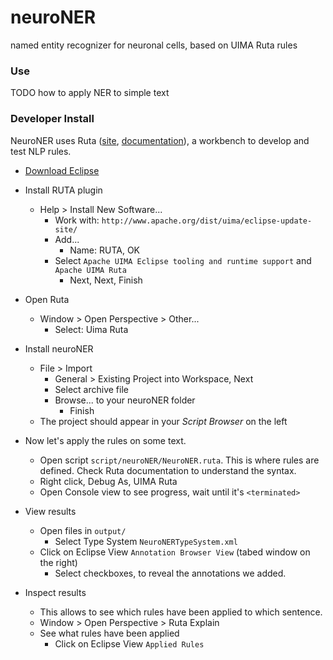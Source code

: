 neuroNER
========

named entity recognizer for neuronal cells, based on UIMA Ruta rules


### Use

TODO how to apply NER to simple text

### Developer Install

NeuroNER uses Ruta ([site](https://uima.apache.org/ruta.html), [documentation](https://uima.apache.org/d/ruta-current/tools.ruta.book.html)), a workbench to develop and test NLP rules.

- [Download Eclipse](http://eclipse.org/downloads/)
- Install RUTA plugin
    - Help > Install New Software...
        - Work with: `http://www.apache.org/dist/uima/eclipse-update-site/`
        - Add...
            - Name: RUTA, OK
        - Select `Apache UIMA Eclipse tooling and runtime support` and `Apache UIMA Ruta`
            - Next, Next, Finish
- Open Ruta
    - Window > Open Perspective > Other...
        - Select: Uima Ruta
- Install neuroNER
    - File > Import
        - General > Existing Project into Workspace, Next
        - Select archive file
        - Browse... to your neuroNER folder
            - Finish
    - The project should appear in your *Script Browser* on the left

- Now let's apply the rules on some text.
    - Open script `script/neuroNER/NeuroNER.ruta`. This is where rules are defined. Check Ruta documentation to understand the syntax.
    - Right click, Debug As, UIMA Ruta
    - Open Console view to see progress, wait until it's `<terminated>`
- View results
    - Open files in `output/`
        - Select Type System `NeuroNERTypeSystem.xml`
    - Click on Eclipse View `Annotation Browser View` (tabed window on the right)
        - Select checkboxes, to reveal the annotations we added.
- Inspect results
    - This allows to see which rules have been applied to which sentence.
    - Window > Open Perspective > Ruta Explain
    - See what rules have been applied
        - Click on Eclipse View `Applied Rules`

